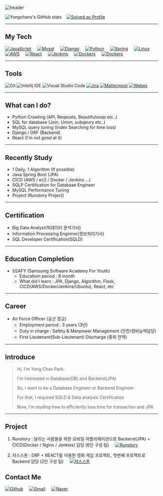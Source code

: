 ![header](https://capsule-render.vercel.app/api?type=Waving&color=auto&height=300&section=header&text=Welcome%20ParkYongChan's%20Portfolio%20&fontSize=40)


![Yongchans's GitHub stats](https://github-readme-stats.vercel.app/api?username=Diligent0924&show_icons=true&theme=radical)&nbsp; &nbsp;
[![Solved.ac Profile](http://mazassumnida.wtf/api/generate_badge?boj=sdc00035)](https://solved.ac/sdc00035) 

---

## My Tech
[![JavaScript](https://img.shields.io/badge/JavaScript-F7DF1E?style=for-the-badge&logo=JavaScript&logoColor=black)](https://github.com/Diligent0924)
&nbsp; &nbsp;
[![Mysql](https://img.shields.io/badge/Mysql-4479A1?style=for-the-badge&logo=Mysql&logoColor=black)](https://github.com/Diligent0924)
&nbsp; &nbsp;
[![Django](https://img.shields.io/badge/Django-092E20?style=for-the-badge&logo=Django&logoColor=white)](https://github.com/Diligent0924)
&nbsp; &nbsp;
[![Python](https://img.shields.io/badge/Python-white?style=for-the-badge&logo=Python&logoColor=blue)](https://github.com/Diligent0924)
&nbsp; &nbsp;
[![Spring](https://img.shields.io/badge/Spring-6DB33F?style=for-the-badge&logo=Spring&logoColor=white)](https://github.com/Diligent0924)
&nbsp; &nbsp;
[![Linux](https://img.shields.io/badge/linux-FCC624?style=for-the-badge&logo=linux&logoColor=black)](https://github.com/Diligent0924)
&nbsp; &nbsp;
[![AWS](https://img.shields.io/badge/aws-232F3E?style=for-the-badge&logo=aws&logoColor=white)](https://github.com/Diligent0924)
&nbsp; &nbsp;
[![React](https://img.shields.io/badge/react-61DAFB?style=for-the-badge&logo=react&logoColor=black)](https://github.com/Diligent0924)
&nbsp; &nbsp;
[![Jenkins](https://img.shields.io/badge/jenkins-FCC624?style=for-the-badge&logo=jenkins&logoColor=black)](https://github.com/Diligent0924)
&nbsp; &nbsp;
[![Dockers](https://img.shields.io/badge/Docker-blue?style=for-the-badge&logo=docker&logoColor=white)](https://github.com/Diligent0924)
&nbsp; &nbsp;
[![Dockers](https://img.shields.io/badge/Nginx-darkgreen?style=for-the-badge&logo=nginx&logoColor=white)](https://github.com/Diligent0924)

---
## Tools 
![Git](https://img.shields.io/badge/Git-F05032.svg?&style=for-the-badge&logo=Git&logoColor=white)
![Intellij IDE](https://img.shields.io/badge/Intellij-2C2255.svg?&style=for-the-badge&logo=Intellij%20IDE&logoColor=white)
![Visual Studio Code](https://img.shields.io/badge/Visual%20Studio%20Code-007ACC.svg?&style=for-the-badge&logo=Visual%20Studio%20Code&logoColor=white)
[![Jira](https://img.shields.io/badge/Jira-red?style=for-the-badge&logo=jira&logoColor=white)](https://github.com/Diligent0924)
[![Mattermost](https://img.shields.io/badge/Mattermost-blue?style=for-the-badge&logo=Mattermost&logoColor=white)](https://github.com/Diligent0924)
[![Webex](https://img.shields.io/badge/Webex-black?style=for-the-badge&logo=Webex&logoColor=white)](https://github.com/Diligent0924)

---
## What can I do?
- Python Crawling (API, Reqeusts, Beautifulsoap etc..)
- SQL for database (Join, Union, subqeury etc..)
- MySQL query tuning (Index Searching for time loss)
- Django / DRF (Backend)
- React (I'm not good at it)

---
## Recently Study
 - 1 Daily, 1 Algorithm (If possible)
 - Java Spring Boot (JPA)
 - CICD (AWS / ec2 / Docker / Jenkins ...)
 - SQLP Certification for Database Engineer
 - MySQL Performance Tuning
 - Project (Runstory Project)

---
## Certification
* Big Data Analyst(빅데이터 분석기사)
* Information Processing Enginner(정보처리기사)
* SQL Developer Certification(SQLD)
  
---
## Education Completion
* SSAFY (Samsumg Software Academy For Youth)
  * Educatioin period : 8 month
  * What did I learn : JPA, Django, Algorithm, Flask, CICD(AWS/Docker/Jenkins/Ubuntu), React, etc

---
## Career
* Air Force Officer (공군 장교)
  * Employment period : 3 years (3년)
  * Duty in charge : Safety & Manpower Management (안전/정비능력담당)
  * First Lieutenant(Sub-Lieutenant) Discharge (중위 전역)
---
## Introduce
> Hi, I'm Yong Chan Park.
> 
> I'm interested in Database(DB) and Backend(JPA)
> 
> So, I want to be a Database Engineer or Backend Engineer
> 
> For that, I required SQLD & Data analysis Certification
> 
> Now, I'm studing how to efficiently loss time for transaction and JPA
 
---
## Project
1. Runstory : 달리는 사람들을 위한 모바일 어플리케이션으로 Backend(JPA) + CICD(Docker / Nginx / Jenkins) 담당 (6인 구성 팀)
&nbsp; &nbsp;
[![Runstory](https://img.shields.io/badge/More-red?style=flat-square)](https://github.com/Diligent0924/Runstory)  

2. 쟈스스톤 : DRF + REACT를 이용한 영화 게임 프로젝트, 첫번째 프로젝트로 Backend 담당 (2인 구성 팀)
&nbsp; &nbsp;
[![쟈스스톤](https://img.shields.io/badge/More-red?style=flat-square)](https://github.com/Diligent0924/Moviegameproject)

## Contact Me
[![Github](https://img.shields.io/badge/KakaoTalk-FFCD00?style=for-the-badge&logo=KakaoTalk&logoColor=white)](https://github.com/Diligent0924)
&nbsp; &nbsp;
[![Gmail](https://img.shields.io/badge/Gmail-EA4335?style=for-the-badge&logo=Gmail&logoColor=white)](https://github.com/Diligent0924)
&nbsp; &nbsp;
[![Naver](https://img.shields.io/badge/Naver-03C75A?style=for-the-badge&logo=Naver&logoColor=white)](https://github.com/Diligent0924t)
